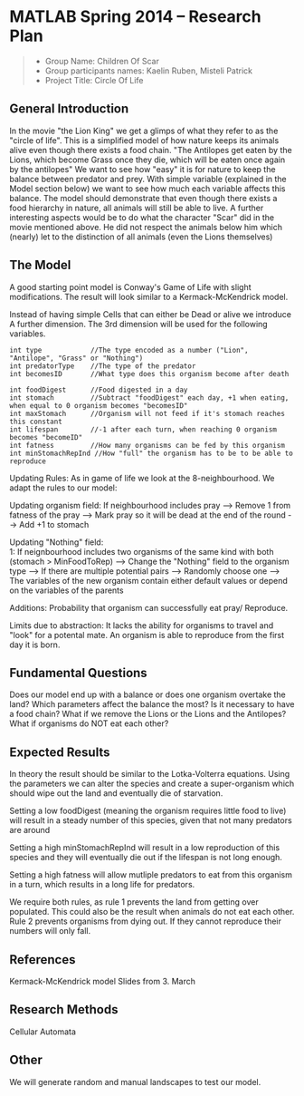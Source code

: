 # MATLAB Spring 2014 – Research Plan
> * Group Name: Children Of Scar
> * Group participants names: Kaelin Ruben, Misteli Patrick
> * Project Title: Circle Of Life

## General Introduction
In the movie "the Lion King" we get a glimps of what they refer to as the "circle of life". This is a simplified model of how nature keeps its animals alive even though there exists a food chain. "The Antilopes get eaten by the Lions, which become Grass once they die, which will be eaten once again by the antilopes"
We want to see how "easy" it is for nature to keep the balance between predator and prey. With simple variable (explained in the Model section below) we want to see how much each variable affects this balance. The model should demonstrate that even though there exists a food hierarchy in nature, all animals will still be able to live. 
A further interesting aspects would be to do what the character "Scar" did in the movie mentioned above. He did not respect the animals below him which (nearly) let to the distinction of all animals (even the Lions themselves) 

## The Model
A good starting point model is Conway's Game of Life with slight modifications. The result will look similar to a Kermack-McKendrick model.

Instead of having simple Cells that can either be Dead or alive we introduce A further dimension. The 3rd dimension will be used for the following variables.

    int type            //The type encoded as a number ("Lion", "Antilope", "Grass" or "Nothing")
	int predatorType	//The type of the predator
	int becomesID	    //What type does this organism become after death
    
    int foodDigest		//Food digested in a day
	int stomach		    //Subtract "foodDigest" each day, +1 when eating, when equal to 0 organism becomes "becomesID"
    int maxStomach      //Organism will not feed if it's stomach reaches this constant
	int lifespan	    //-1 after each turn, when reaching 0 organism becomes "becomeID"
	int fatness	        //How many organisms can be fed by this organism
    int minStomachRepInd //How "full" the organism has to be to be able to reproduce

    
Updating Rules:
As in game of life we look at the 8-neighbourhood. We adapt the rules to our model:

Updating organism field:
	If neighbourhood includes pray
        --> Remove 1 from fatness of the pray
        --> Mark pray so it will be dead at the end of the round
        --> Add +1 to stomach
    
Updating "Nothing" field:  
	1: If neignbourhood includes two organisms of the same kind with both (stomach > MinFoodToRep)
        --> Change the "Nothing" field to the organism type
		--> If there are multiple potential pairs
			--> Randomly choose one
		--> The variables of the new organism contain either default values or depend on the variables of the parents 
        
Additions: Probability that organism can successfully eat pray/ Reproduce.

Limits due to abstraction:
    It lacks the ability for organisms to travel and "look" for a potental mate. 
    An organism is able to reproduce from the first day it is born. 

## Fundamental Questions
Does our model end up with a balance or does one organism overtake the land?
Which parameters affect the balance the most?
Is it necessary to have a food chain?
    What if we remove the Lions or the Lions and the Antilopes?
    What if organisms do NOT eat each other?


## Expected Results
In theory the result should be similar to the Lotka-Volterra equations. Using the parameters we can alter the species and create a super-organism which should wipe out the land and eventually die of starvation. 

Setting a low foodDigest (meaning the organism requires little food to live) will result in a steady number of this species, given that not many predators are around
    
Setting a high minStomachRepInd will result in a low reproduction of this species and they will eventually die out if the lifespan is not long enough.

Setting a high fatness will allow mutliple predators to eat from this organism in a turn, which results in a long life for predators. 

We require both rules, as rule 1 prevents the land from getting over populated. This could also be the result when animals do not eat each other.
Rule 2 prevents organisms from dying out. If they cannot reproduce their numbers will only fall.
    


## References 
Kermack-McKendrick model
Slides from 3. March

## Research Methods
Cellular Automata

## Other
We will generate random and manual landscapes to test our model.
